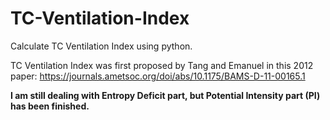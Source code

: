 # TC-Ventilation-Index
Calculate TC Ventilation Index using python.

TC Ventilation Index was first proposed by Tang and Emanuel in this 2012 paper: https://journals.ametsoc.org/doi/abs/10.1175/BAMS-D-11-00165.1

**I am still dealing with Entropy Deficit part, but Potential Intensity part (PI) has been finished.**
